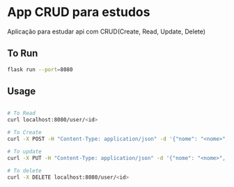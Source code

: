 # App CRUD para estudos

Aplicação para estudar api com CRUD(Create, Read, Update, Delete)

## To Run

```bash
flask run --port=8080
```

## Usage

```bash

# To Read
curl localhost:8080/user/<id>

# To Create
curl -X POST -H "Content-Type: application/json" -d '{"nome": "<nome>", "idade": <idade>}' http://localhost:8080/user

# To update
curl -X PUT -H "Content-Type: application/json" -d '{"nome": "<nome>", "idade": <idade>}' http://localhost:8080/user/<id>

# To delete
curl -X DELETE localhost:8080/user/<id>


```